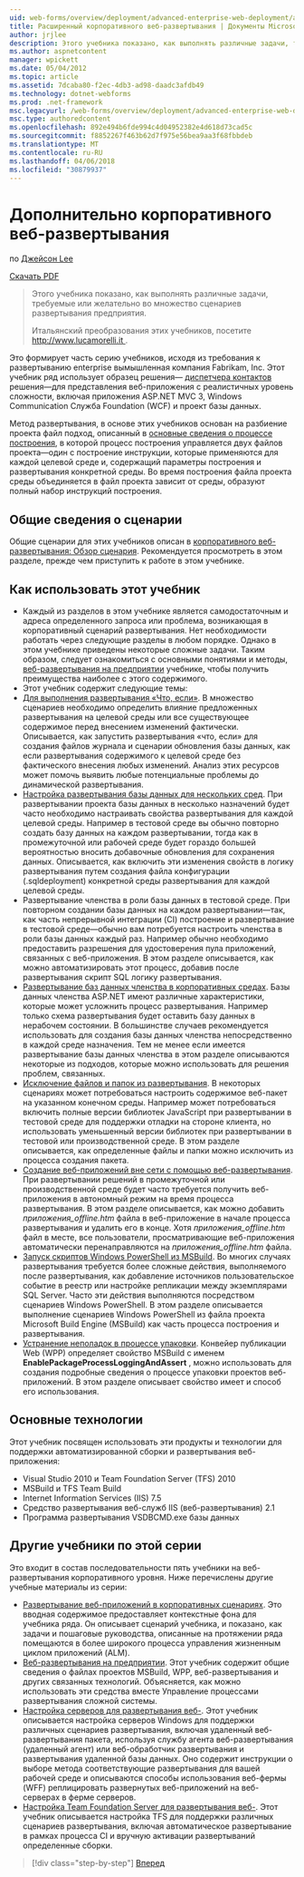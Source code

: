 ```yaml
---
uid: web-forms/overview/deployment/advanced-enterprise-web-deployment/advanced-enterprise-web-deployment
title: Расширенный корпоративного веб-развертывания | Документы Microsoft
author: jrjlee
description: Этого учебника показано, как выполнять различные задачи, требуемые или желательно во множество сценариев развертывания предприятия. Для итальянского translati...
ms.author: aspnetcontent
manager: wpickett
ms.date: 05/04/2012
ms.topic: article
ms.assetid: 7dcaba80-f2ec-4db3-ad98-daadc3afdb49
ms.technology: dotnet-webforms
ms.prod: .net-framework
msc.legacyurl: /web-forms/overview/deployment/advanced-enterprise-web-deployment/advanced-enterprise-web-deployment
msc.type: authoredcontent
ms.openlocfilehash: 892e494b6fde994c4d04952382e4d618d73cad5c
ms.sourcegitcommit: f8852267f463b62d7f975e56bea9aa3f68fbbdeb
ms.translationtype: MT
ms.contentlocale: ru-RU
ms.lasthandoff: 04/06/2018
ms.locfileid: "30879937"
---
```

<a name="advanced-enterprise-web-deployment"></a>Дополнительно корпоративного веб-развертывания
====================
по [Джейсон Lee](https://github.com/jrjlee)

[Скачать PDF](https://msdnshared.blob.core.windows.net/media/MSDNBlogsFS/prod.evol.blogs.msdn.com/CommunityServer.Blogs.Components.WeblogFiles/00/00/00/63/56/8130.DeployingWebAppsInEnterpriseScenarios.pdf)

> Этого учебника показано, как выполнять различные задачи, требуемые или желательно во множество сценариев развертывания предприятия.
> 
> Итальянский преобразования этих учебников, посетите [ http://www.lucamorelli.it ](http://www.lucamorelli.it).


Это формирует часть серию учебников, исходя из требования к развертыванию enterprise вымышленная компания Fabrikam, Inc. Этот учебник ряд использует образец решения&#x2014; [диспетчера контактов](../web-deployment-in-the-enterprise/the-contact-manager-solution.md) решения&#x2014;для представления веб-приложения с реалистичных уровень сложности, включая приложения ASP.NET MVC 3, Windows Communication Служба Foundation (WCF) и проект базы данных.

Метод развертывания, в основе этих учебников основан на разбиение проекта файл подход, описанный в [основные сведения о процессе построения](../web-deployment-in-the-enterprise/understanding-the-build-process.md), в которой процесс построения управляется двух файлов проекта&#x2014;один с построение инструкции, которые применяются для каждой целевой среде и, содержащий параметры построения и развертывания конкретной среды. Во время построения файла проекта среды объединяется в файл проекта зависит от среды, образуют полный набор инструкций построения.

## <a name="scenario-overview"></a>Общие сведения о сценарии

Общие сценарии для этих учебников описан в [корпоративного веб-развертывания: Обзор сценария](../deploying-web-applications-in-enterprise-scenarios/enterprise-web-deployment-scenario-overview.md). Рекомендуется просмотреть в этом разделе, прежде чем приступить к работе в этом учебнике.

## <a name="how-to-use-this-tutorial"></a>Как использовать этот учебник

- Каждый из разделов в этом учебнике является самодостаточным и адреса определенного запроса или проблема, возникающая в корпоративный сценарий развертывания. Нет необходимости работать через следующие разделы в любом порядке. Однако в этом учебнике приведены некоторые сложные задачи. Таким образом, следует ознакомиться с основными понятиями и методы, [веб-развертывания на предприятии](../web-deployment-in-the-enterprise/web-deployment-in-the-enterprise.md) учебнике, чтобы получить преимущества наиболее с этого содержимого.
- Этот учебник содержит следующие темы:
- [Для выполнения развертывания «Что, если»](performing-a-what-if-deployment.md). В множество сценариев необходимо определить влияние предложенных развертывания на целевой среды или все существующее содержимое перед внесением изменений фактически. Описывается, как запустить развертывания «что, если» для создания файлов журнала и сценарии обновления базы данных, как если развертывания содержимого к целевой среде без фактического внесения любых изменений. Анализ этих ресурсов может помочь выявить любые потенциальные проблемы до динамической развертывания.
- [Настройка развертывания базы данных для нескольких сред](customizing-database-deployments-for-multiple-environments.md). При развертывании проекта базы данных в несколько назначений будет часто необходимо настраивать свойства развертывания для каждой целевой среды. Например в тестовой среде вы обычно повторно создать базу данных на каждом развертывании, тогда как в промежуточной или рабочей среде будет гораздо большей вероятностью вносить добавочные обновления для сохранения данных. Описывается, как включить эти изменения свойств в логику развертывания путем создания файла конфигурации (.sqldeployment) конкретной среды развертывания для каждой целевой среды.
- Развертывание членства в роли базы данных в тестовой среде. При повторном создании базы данных на каждом развертывании&#x2014;так, как часть непрерывной интеграции (CI) построение и развертывание в тестовой среде&#x2014;обычно вам потребуется настроить членства в роли базы данных каждый раз. Например обычно необходимо предоставить разрешения для удостоверения пула приложений, связанных с веб-приложения. В этом разделе описывается, как можно автоматизировать этот процесс, добавив после развертывания скрипт SQL логику развертывания.
- [Развертывание баз данных членства в корпоративных средах](deploying-membership-databases-to-enterprise-environments.md). Базы данных членства ASP.NET имеют различные характеристики, которые может усложнить процесс развертывания. Например только схема развертывания будет оставить базу данных в нерабочем состоянии. В большинстве случаев рекомендуется использовать для создания базы данных членства непосредственно в каждой среде назначения. Тем не менее если имеется развертывание базы данных членства в этом разделе описываются некоторые из подходов, которые можно использовать для решения проблем, связанных.
- [Исключение файлов и папок из развертывания](excluding-files-and-folders-from-deployment.md). В некоторых сценариях может потребоваться настроить содержимое веб-пакет на указанном конечном среды. Например может потребоваться включить полные версии библиотек JavaScript при развертывании в тестовой среде для поддержки отладки на стороне клиента, но использовать уменьшенный версии библиотек при развертывании в тестовой или производственной среде. В этом разделе описывается, как определенные файлы и папки можно исключить из процесса создания пакета.
- [Создание веб-приложений вне сети с помощью веб-развертывания](taking-web-applications-offline-with-web-deploy.md). При развертывании решений в промежуточной или производственной среде будет часто требуется получить веб-приложения в автономный режим на время процесса развертывания. В этом разделе описывается, как можно добавить *приложения\_offline.htm* файла в веб-приложение в начале процесса развертывания и удалить его в конце. Хотя *приложения\_offline.htm* файл в месте, все пользователи, просматривающие веб-приложения автоматически перенаправляются на *приложения\_offline.htm* файла.
- [Запуск скриптов Windows PowerShell из MSBuild](running-windows-powershell-scripts-from-msbuild-project-files.md). Во многих случаях развертывания требуется более сложные действия, выполняемого после развертывания, как добавление источников пользовательское событие в реестр или настройке репликации между экземплярами SQL Server. Часто эти действия выполняются посредством сценариев Windows PowerShell. В этом разделе описывается выполнение сценариев Windows PowerShell из файла проекта Microsoft Build Engine (MSBuild) как часть процесса построения и развертывания.
- [Устранение неполадок в процессе упаковки](troubleshooting-the-packaging-process.md). Конвейер публикации Web (WPP) определяет свойство MSBuild с именем **EnablePackageProcessLoggingAndAssert** , можно использовать для создания подробные сведения о процессе упаковки проектов веб-приложений. В этом разделе описывает свойство имеет и способ его использования.

## <a name="key-technologies"></a>Основные технологии

Этот учебник посвящен использовать эти продукты и технологии для поддержки автоматизированной сборки и развертывания веб-приложения:

- Visual Studio 2010 и Team Foundation Server (TFS) 2010
- MSBuild и TFS Team Build
- Internet Information Services (IIS) 7.5
- Средство развертывания веб-служб IIS (веб-развертывания) 2.1
- Программа развертывания VSDBCMD.exe базы данных

## <a name="other-tutorials-in-this-series"></a>Другие учебники по этой серии

Это входит в состав последовательности пять учебники на веб-развертывания корпоративного уровня. Ниже перечислены другие учебные материалы из серии:

- [Развертывание веб-приложений в корпоративных сценариях](../deploying-web-applications-in-enterprise-scenarios/deploying-web-applications-in-enterprise-scenarios.md). Это вводная содержимое предоставляет контекстные фона для учебника ряда. Он описывает сценарий учебника, и показано, как задачи и пошаговые руководства, описанные на протяжении ряда помещаются в более широкого процесса управления жизненным циклом приложений (ALM).
- [Веб-развертывания на предприятии](../web-deployment-in-the-enterprise/web-deployment-in-the-enterprise.md). Этот учебник содержит общие сведения о файлах проектов MSBuild, WPP, веб-развертывания и других связанных технологий. Объясняется, как можно использовать эти средства вместе Управление процессами развертывания сложной системы.
- [Настройка серверов для развертывания веб-](../configuring-server-environments-for-web-deployment/configuring-server-environments-for-web-deployment.md). Этот учебник описывается настройка серверов Windows для поддержки различных сценариев развертывания, включая удаленный веб-развертывания пакета, используя службу агента веб-развертывания (удаленный агент) или веб-обработчик развертывания и развертывания удаленной базы данных. Оно содержит инструкции о выборе метода соответствующие развертывания для вашей рабочей среде и описываются способы использования веб-фермы (WFF) реплицировать развернутых веб-приложений на веб-серверах в ферме серверов.
- [Настройка Team Foundation Server для развертывания веб-](../configuring-team-foundation-server-for-web-deployment/configuring-team-foundation-server-for-web-deployment.md). Этот учебник описывается настройка TFS для поддержки различных сценариев развертывания, включая автоматическое развертывание в рамках процесса CI и вручную активации развертываний определенные сборки.

> [!div class="step-by-step"]
> [Вперед](performing-a-what-if-deployment.md)
